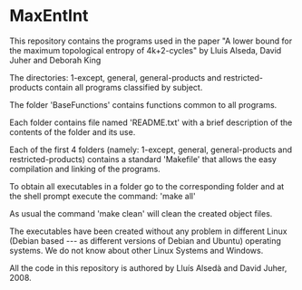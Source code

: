 # MaxEntInt
This repository contains the programs used in the paper
"A lower bound for the maximum topological entropy of 4k+2-cycles"
                                  by
               Lluis Alseda, David Juher and Deborah King

The directories:
     1-except,
     general,
     general-products and
     restricted-products
contain all programs classified by subject.

The folder 'BaseFunctions' contains functions common to all programs.

Each folder contains file named 'README.txt' with a brief description
of the contents of the folder and its use.

Each of the first 4 folders (namely: 1-except, general,
general-products and restricted-products) contains a standard
'Makefile' that allows the easy compilation and linking of the
programs.

To obtain all executables in a folder go to the corresponding
folder and at the shell prompt execute the command:
    'make all'

As usual the command 'make clean' will clean the created object files.

The executables have been created without any problem in different
Linux (Debian based --- as different versions of Debian and Ubuntu)
operating systems. We do not know about other Linux Systems and
Windows.

All the code in this repository is authored by Lluís Alsedà and David Juher, 2008.
